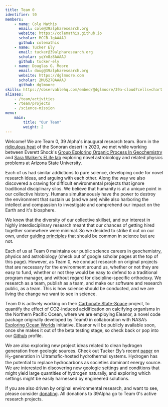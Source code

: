 ```yaml
---
title: Team 0
identifier: t0
members:
    - name: Cole Mathis
      email: cole@39alpharesearch.org
      website: https://colemathis.github.io
      scholar: MCCB-1gAAAAJ
      github: colemathis
    - name: Tucker Ely
      email: tucker@39alpharesearch.org
      scholar: yqYm8z8AAAAJ
      github: tucker-ely
    - name: Douglas G. Moore
      email: doug@39alpharesearch.org
      website: https://dglmoore.com
      scholar: 2MUS27QAAAAJ
      github: dglmoore
skills: https://observablehq.com/embed/@dglmoore/39a-cloud?cells=chart
aliases:
    - /team/activities
    - /team/projects
    - /science-mission
menu:
    main:
        title: "Our Team"
        weight: 2
---
```


Welcome! We are Team 0, 39 Alpha's inaugural research team. Born in the [ridiculous heat](https://www.washingtonpost.com/weather/2020/09/01/phoenix-hottest-summer/) of the Sonoran desert in 2020, we met while working between Everett Shock's [Group Exploring Organic Process In Geochemistry](https://search.asu.edu/profile/388445) and [Sara Walker’s ELife lab](http://emergence.asu.edu/) exploring novel astrobiology and related physics problems at Arizona State University.

Each of us had similar addictions to pure science, developing code for novel research ideas, and arguing with each other. Along the way we also discovered a craving for difficult environmental projects that ignore traditional disciplinary silos. We believe that humanity is at a unique point in our collective history. Humans simultaneously have the power to destroy the environment that sustain us (and we are) while also harboring the intellect and compassion to investigate and comprehend our impact on the Earth and it's biosphere.

We knew that the diversity of our collective skillset, and our interest in highly interdisciplinary research meant that our chances of getting hired together somewhere were minimal. So we decided to strike it out on our own, under [guiding principles]() that should be common in science but are not.

Each of us at Team 0 maintains our public science careers in geochemistry, physics and astrobiology (check out of google scholar pages at the top of this page). However, as Team 0, we conduct research on original projects that are necessary for the environment around us, whether or not they are easy to fund, whether or not they would be easy to defend to a traditional program manager, and without regard for discipline-specific orthodoxy. We research as a team, publish as a team, and make our software and research public, as a team.  This is how science should be conducted, and we are living the change we want to see in science. 

Team 0 is actively working on their [Carbonate State-Space](/link) project, to quantify the effect of CO2-induced acidification on calcifying organisms in the Northern Pacific Ocean, where we are employing Eleanor, a novel code package originally developed by Team0 in collaboration with NASA’s [Exploring Ocean Worlds](https://oceanworlds.whoi.edu/projects/exploring-ocean-worlds-exow/) initiative. Eleanor will be publicly available soon, once she makes it out of the beta testing stage, so check back or pop into our [Github](https://github.com/39alpha) profile.  

We are also exploring new project ideas related to clean hydrogen generation from geologic sources. Check out Tucker Ely’s recent [paper](https://agupubs.onlinelibrary.wiley.com/doi/full/10.1029/2022GC010658) on H<sub>2</sub>-generation in Ultramafic-hosted hydrothermal systems. Hydrogen has the potential to replace hydrocarbons as societies dominant energy source. We are interested in discovering new geologic settings and conditions that might yield large quantities of hydrogen naturally, and exploring which settings might be easily harnessed by engineered solutions.

If you are also driven by original environmental research, and want to see, please consider [donating](/donate). All donations to 39Alpha go to Team 0's active research projects.

 
